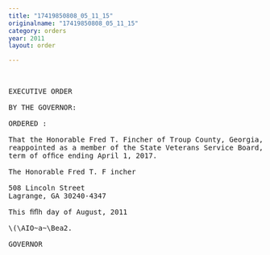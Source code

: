```yaml
---
title: "17419850808_05_11_15"
originalname: "17419850808_05_11_15"
category: orders
year: 2011
layout: order

---
```

<pre>
 

EXECUTIVE ORDER

BY THE GOVERNOR:

ORDERED :

That the Honorable Fred T. Fincher of Troup County, Georgia, is
reappointed as a member of the State Veterans Service Board, for a
term of ofﬁce ending April 1, 2017.

The Honorable Fred T. F incher

508 Lincoln Street
Lagrange, GA 30240-4347

This ﬁﬂh day of August, 2011

\(\AIO~a~\Bea2.

GOVERNOR

</pre>
